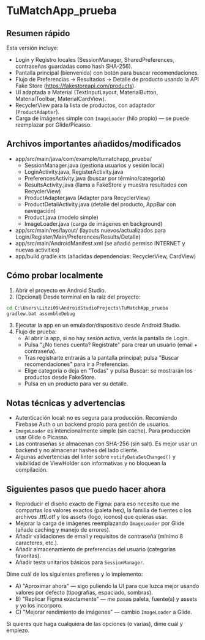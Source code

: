 TuMatchApp_prueba
=================

Resumen rápido
--------------
Esta versión incluye:
- Login y Registro locales (SessionManager, SharedPreferences, contraseñas guardadas como hash SHA-256).
- Pantalla principal (bienvenida) con botón para buscar recomendaciones.
- Flujo de Preferencias -> Resultados -> Detalle de producto usando la API Fake Store (https://fakestoreapi.com/products).
- UI adaptada a Material (TextInputLayout, MaterialButton, MaterialToolbar, MaterialCardView).
- RecyclerView para la lista de productos, con adaptador (`ProductAdapter`).
- Carga de imágenes simple con `ImageLoader` (hilo propio) — se puede reemplazar por Glide/Picasso.

Archivos importantes añadidos/modificados
----------------------------------------
- app/src/main/java/com/example/tumatchapp_prueba/
  - SessionManager.java (gestiona usuarios y sesión local)
  - LoginActivity.java, RegisterActivity.java
  - PreferencesActivity.java (buscar por término/categoría)
  - ResultsActivity.java (llama a FakeStore y muestra resultados con RecyclerView)
  - ProductAdapter.java (Adapter para RecyclerView)
  - ProductDetailActivity.java (detalle del producto, AppBar con navegación)
  - Product.java (modelo simple)
  - ImageLoader.java (carga de imágenes en background)
- app/src/main/res/layout/ (layouts nuevos/actualizados para Login/Register/Main/Preferences/Results/Detalle)
- app/src/main/AndroidManifest.xml (se añadió permiso INTERNET y nuevas activities)
- app/build.gradle.kts (añadidas dependencias: RecyclerView, CardView)

Cómo probar localmente
----------------------
1. Abrir el proyecto en Android Studio.
2. (Opcional) Desde terminal en la raíz del proyecto:

```cmd
cd C:\Users\Litzi09\AndroidStudioProjects\TuMatchApp_prueba
gradlew.bat assembleDebug
``` 

3. Ejecutar la app en un emulador/dispositivo desde Android Studio.
4. Flujo de prueba:
   - Al abrir la app, si no hay sesión activa, verás la pantalla de Login.
   - Pulsa "¿No tienes cuenta? Regístrate" para crear un usuario (email + contraseña).
   - Tras registrarte entrarás a la pantalla principal; pulsa "Buscar recomendaciones" para ir a Preferencias.
   - Elige categoría o deja en "Todas" y pulsa Buscar: se mostrarán los productos desde FakeStore.
   - Pulsa en un producto para ver su detalle.

Notas técnicas y advertencias
----------------------------
- Autenticación local: no es segura para producción. Recomiendo Firebase Auth o un backend propio para gestión de usuarios.
- `ImageLoader` es intencionalmente simple (sin cache). Para producción usar Glide o Picasso.
- Las contraseñas se almacenan con SHA-256 (sin salt). Es mejor usar un backend y no almacenar hashes del lado cliente.
- Algunas advertencias del linter sobre `notifyDataSetChanged()` y visibilidad de ViewHolder son informativas y no bloquean la compilación.

Siguientes pasos que puedo hacer ahora
------------------------------------
- Reproducir el diseño exacto de Figma: para eso necesito que me compartas los valores exactos (paleta hex), la familia de fuentes o los archivos .ttf/.otf y los assets (logo, iconos) que quieras usar.
- Mejorar la carga de imágenes reemplazando `ImageLoader` por Glide (añade caching y manejo de errores).
- Añadir validaciones de email y requisitos de contraseña (mínimo 8 caracteres, etc.).
- Añadir almacenamiento de preferencias del usuario (categorías favoritas).
- Añadir tests unitarios básicos para `SessionManager`.

Dime cuál de los siguientes prefieres y lo implemento:
- A) "Aproximar ahora" — sigo puliendo la UI para que luzca mejor usando valores por defecto (tipografías, espaciado, sombras).
- B) "Replicar Figma exactamente" — me pasas paleta, fuente(s) y assets y yo los incorporo.
- C) "Mejorar rendimiento de imágenes" — cambio `ImageLoader` a Glide.

Si quieres que haga cualquiera de las opciones (o varias), dime cuál y empiezo.

